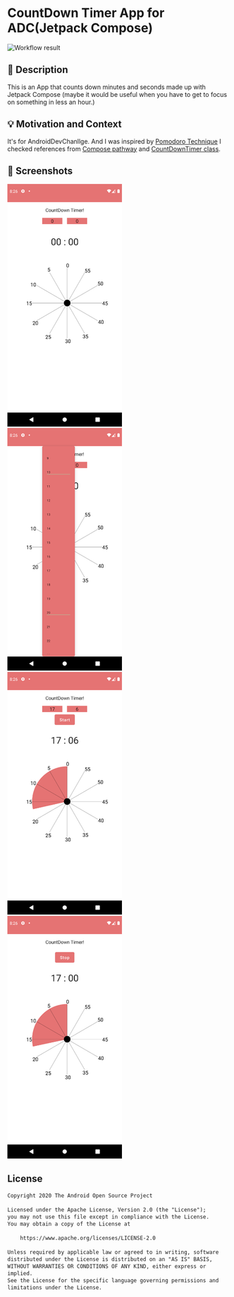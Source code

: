 # CountDown Timer App for ADC(Jetpack Compose)

<!--- Replace <OWNER> with your Github Username and <REPOSITORY> with the name of your repository. -->
<!--- You can find both of these in the url bar when you open your repository in github. -->
![Workflow result](https://github.com/leeyookyoung/CountDownTimerForADC/workflows/Check/badge.svg)


## :scroll: Description
<!--- Describe your app in one or two sentences -->
This is an App that counts down minutes and seconds made up with Jetpack Compose
(maybe it would be useful when you have to get to focus on something in less an hour.)

## :bulb: Motivation and Context
<!--- Optionally point readers to interesting parts of your submission. -->
<!--- What are you especially proud of? -->
It's for AndroidDevChanllge.
And I was inspired by [Pomodoro Technique](https://en.wikipedia.org/wiki/Pomodoro_Technique)
I checked references from [Compose pathway](https://developer.android.com/courses/pathways/compose)
and [CountDownTimer class](https://developer.android.com/reference/android/os/CountDownTimer).

## :camera_flash: Screenshots
<!-- You can add more screenshots here if you like -->
<img src="/results/screenshot_1.png" width="260">&emsp;<img src="/results/screenshot_2.png" width="260">
<img src="/results/screenshot_3.png" width="260">&emsp;<img src="/results/screenshot_4.png" width="260">

## License
```
Copyright 2020 The Android Open Source Project

Licensed under the Apache License, Version 2.0 (the "License");
you may not use this file except in compliance with the License.
You may obtain a copy of the License at

    https://www.apache.org/licenses/LICENSE-2.0

Unless required by applicable law or agreed to in writing, software
distributed under the License is distributed on an "AS IS" BASIS,
WITHOUT WARRANTIES OR CONDITIONS OF ANY KIND, either express or implied.
See the License for the specific language governing permissions and
limitations under the License.
```